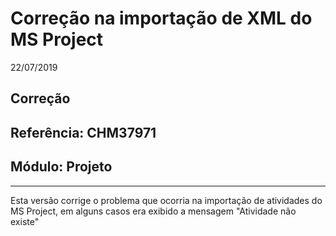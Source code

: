 # Correção na importação de XML do MS Project
22/07/2019
## Correção
## Referência: CHM37971
## Módulo: Projeto
***

Esta versão corrige o problema que ocorria na importação de atividades do MS Project, em alguns casos era exibido a mensagem "Atividade não existe"
